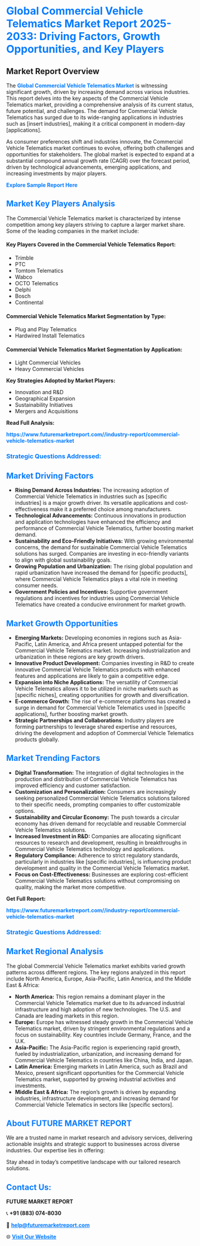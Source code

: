 <h1 style="color: #007BFF;">Global Commercial Vehicle Telematics Market Report 2025-2033: Driving Factors, Growth Opportunities, and Key Players</h1>

<section id="overview">
<h2>Market Report Overview</h2>
<p>The <a href="https://www.futuremarketreport.com//industry-report/commercial-vehicle-telematics-market" style="color: #007BFF; text-decoration: none;"><strong>Global Commercial Vehicle Telematics Market</strong></a> is witnessing significant growth, driven by increasing demand across various industries. This report delves into the key aspects of the Commercial Vehicle Telematics market, providing a comprehensive analysis of its current status, future potential, and challenges. The demand for Commercial Vehicle Telematics has surged due to its wide-ranging applications in industries such as [insert industries], making it a critical component in modern-day [applications].</p>
<p>As consumer preferences shift and industries innovate, the Commercial Vehicle Telematics market continues to evolve, offering both challenges and opportunities for stakeholders. The global market is expected to expand at a substantial compound annual growth rate (CAGR) over the forecast period, driven by technological advancements, emerging applications, and increasing investments by major players.</p>
</section>

<section id="overview">
<p><a href="https://www.futuremarketreport.com//request-sample/reportId=86173" style="color: #007BFF; text-decoration: none;"><strong>Explore Sample Report Here</strong></a></p>
</section>

<section id="key-players">
<h2 style="color: #007BFF;">Market Key Players Analysis</h2>
<p>The Commercial Vehicle Telematics market is characterized by intense competition among key players striving to capture a larger market share. Some of the leading companies in the market include:</p>
<h4>Key Players Covered in the Commercial Vehicle Telematics Report:</h4>
<ul><li>Trimble</li><li>PTC</li><li>Tomtom Telematics</li><li>Wabco</li><li>OCTO Telematics</li><li>Delphi</li><li>Bosch</li><li>Continental</li></ul>
<h4>Commercial Vehicle Telematics Market Segmentation by Type:</h4>
<ul><li>Plug and Play Telematics</li><li>Hardwired Install Telematics</li></ul>

<h4>Commercial Vehicle Telematics Market Segmentation by Application:</h4>
<ul><li>Light Commercial Vehicles</li><li>Heavy Commercial Vehicles</li></ul>
<p><strong>Key Strategies Adopted by Market Players:</strong></p>
<ul>
<li>Innovation and R&D</li>
<li>Geographical Expansion</li>
<li>Sustainability Initiatives</li>
<li>Mergers and Acquisitions</li>
</ul>
</section>

<section>
<p><strong>Read Full Analysis: </strong></p><a href="https://www.futuremarketreport.com//industry-report/commercial-vehicle-telematics-market" style="color: #007BFF; text-decoration: none;"><strong>https://www.futuremarketreport.com//industry-report/commercial-vehicle-telematics-market</strong></a>
<h3 style="color: #007BFF;">Strategic Questions Addressed:</h3>
</section>

<section id="driving-factors">
<h2 style="color: #007BFF;">Market Driving Factors</h2>
<ul>
<li><strong>Rising Demand Across Industries:</strong> The increasing adoption of Commercial Vehicle Telematics in industries such as [specific industries] is a major growth driver. Its versatile applications and cost-effectiveness make it a preferred choice among manufacturers.</li>
<li><strong>Technological Advancements:</strong> Continuous innovations in production and application technologies have enhanced the efficiency and performance of Commercial Vehicle Telematics, further boosting market demand.</li>
<li><strong>Sustainability and Eco-Friendly Initiatives:</strong> With growing environmental concerns, the demand for sustainable Commercial Vehicle Telematics solutions has surged. Companies are investing in eco-friendly variants to align with global sustainability goals.</li>
<li><strong>Growing Population and Urbanization:</strong> The rising global population and rapid urbanization have increased the demand for [specific products], where Commercial Vehicle Telematics plays a vital role in meeting consumer needs.</li>
<li><strong>Government Policies and Incentives:</strong> Supportive government regulations and incentives for industries using Commercial Vehicle Telematics have created a conducive environment for market growth.</li>
</ul>
</section>

<section id="growth-opportunities">
<h2 style="color: #007BFF;">Market Growth Opportunities</h2>
<ul>
<li><strong>Emerging Markets:</strong> Developing economies in regions such as Asia-Pacific, Latin America, and Africa present untapped potential for the Commercial Vehicle Telematics market. Increasing industrialization and urbanization in these regions are key growth drivers.</li>
<li><strong>Innovative Product Development:</strong> Companies investing in R&D to create innovative Commercial Vehicle Telematics products with enhanced features and applications are likely to gain a competitive edge.</li>
<li><strong>Expansion into Niche Applications:</strong> The versatility of Commercial Vehicle Telematics allows it to be utilized in niche markets such as [specific niches], creating opportunities for growth and diversification.</li>
<li><strong>E-commerce Growth:</strong> The rise of e-commerce platforms has created a surge in demand for Commercial Vehicle Telematics used in [specific applications], further boosting market growth.</li>
<li><strong>Strategic Partnerships and Collaborations:</strong> Industry players are forming partnerships to leverage shared expertise and resources, driving the development and adoption of Commercial Vehicle Telematics products globally.</li>
</ul>
</section>

<section id="trending-factors">
<h2 style="color: #007BFF;">Market Trending Factors</h2>
<ul>
<li><strong>Digital Transformation:</strong> The integration of digital technologies in the production and distribution of Commercial Vehicle Telematics has improved efficiency and customer satisfaction.</li>
<li><strong>Customization and Personalization:</strong> Consumers are increasingly seeking personalized Commercial Vehicle Telematics solutions tailored to their specific needs, prompting companies to offer customizable options.</li>
<li><strong>Sustainability and Circular Economy:</strong> The push towards a circular economy has driven demand for recyclable and reusable Commercial Vehicle Telematics solutions.</li>
<li><strong>Increased Investment in R&D:</strong> Companies are allocating significant resources to research and development, resulting in breakthroughs in Commercial Vehicle Telematics technology and applications.</li>
<li><strong>Regulatory Compliance:</strong> Adherence to strict regulatory standards, particularly in industries like [specific industries], is influencing product development and quality in the Commercial Vehicle Telematics market.</li>
<li><strong>Focus on Cost-Effectiveness:</strong> Businesses are exploring cost-efficient Commercial Vehicle Telematics solutions without compromising on quality, making the market more competitive.</li>
</ul>
</section>

<section>
<p><strong>Get Full Report: </strong></p><a href="https://www.futuremarketreport.com//industry-report/commercial-vehicle-telematics-market" style="color: #007BFF; text-decoration: none;"><strong>https://www.futuremarketreport.com//industry-report/commercial-vehicle-telematics-market</strong></a>
<h3 style="color: #007BFF;">Strategic Questions Addressed:</h3>
</section>


<section id="regional-analysis">
<h2 style="color: #007BFF;">Market Regional Analysis</h2>
<p>The global Commercial Vehicle Telematics market exhibits varied growth patterns across different regions. The key regions analyzed in this report include North America, Europe, Asia-Pacific, Latin America, and the Middle East & Africa:</p>
<ul>
<li><strong>North America:</strong> This region remains a dominant player in the Commercial Vehicle Telematics market due to its advanced industrial infrastructure and high adoption of new technologies. The U.S. and Canada are leading markets in this region.</li>
<li><strong>Europe:</strong> Europe has witnessed steady growth in the Commercial Vehicle Telematics market, driven by stringent environmental regulations and a focus on sustainability. Key countries include Germany, France, and the U.K.</li>
<li><strong>Asia-Pacific:</strong> The Asia-Pacific region is experiencing rapid growth, fueled by industrialization, urbanization, and increasing demand for Commercial Vehicle Telematics in countries like China, India, and Japan.</li>
<li><strong>Latin America:</strong> Emerging markets in Latin America, such as Brazil and Mexico, present significant opportunities for the Commercial Vehicle Telematics market, supported by growing industrial activities and investments.</li>
<li><strong>Middle East & Africa:</strong> The region’s growth is driven by expanding industries, infrastructure development, and increasing demand for Commercial Vehicle Telematics in sectors like [specific sectors].</li>
</ul>
</section>

<footer>
<h2 style="color: #007BFF;">About FUTURE MARKET REPORT</h2>
<p>We are a trusted name in market research and advisory services, delivering actionable insights and strategic support to businesses across diverse industries. Our expertise lies in offering:</p>

<p>Stay ahead in today’s competitive landscape with our tailored research solutions.</p>

<h2 style="color: #007BFF;">Contact Us:</h2>
<p><strong>FUTURE MARKET REPORT</strong></p>
<p>📞 <strong>+91 (883) 074-8030</strong></p>
<p>📧 <strong><a href="mailto:help@futuremarketreport.com" style="color: #007BFF;">help@futuremarketreport.com</a></strong></p>
<p>🌐 <strong><a href="https://www.futuremarketreport.com/" style="color: #007BFF;">Visit Our Website</a></strong></p>
</footer>